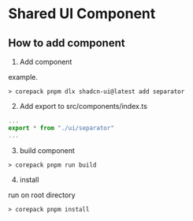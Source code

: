 # Shared UI Component

## How to add component

1. Add component

example.

```shell
> corepack pnpm dlx shadcn-ui@latest add separator
```

2. Add export to src/components/index.ts

```ts
...
export * from "./ui/separator"
...
```

3. build component

```shell
> corepack pnpm run build
```

4. install

run on root directory

```shell
> corepack pnpm install
```
